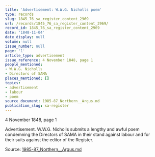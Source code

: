 ```yaml
---
title: 'Advertisement: W.W.G. Nicholls poem'
type: records
slug: 1845_76_sa_register_content_2969
url: /records/1845_76_sa_register_content_2969/
record_id: 1845_76_sa_register_content_2969
date: '1848-11-04'
date_display: null
volume: null
issue_number: null
page: '1'
article_type: advertisement
issue_reference: 4 November 1848, page 1
people_mentioned:
- W.W.G. Nicholls
- Directors of SAMA
places_mentioned: []
topics:
- advertisement
- labour
- poem
source_document: 1985-87_Northern__Argus.md
publication_slug: sa-register
---
```


4 November 1848, page 1

Advertisement.  W.W.G. Nicholls submits a lengthy and awful poem condemning the Directors of SAMA in their stand against labour and for their suits against the editor of the Register.

Source: [1985-87_Northern__Argus.md](/downloads/markdown/1985-87_Northern__Argus.md)
